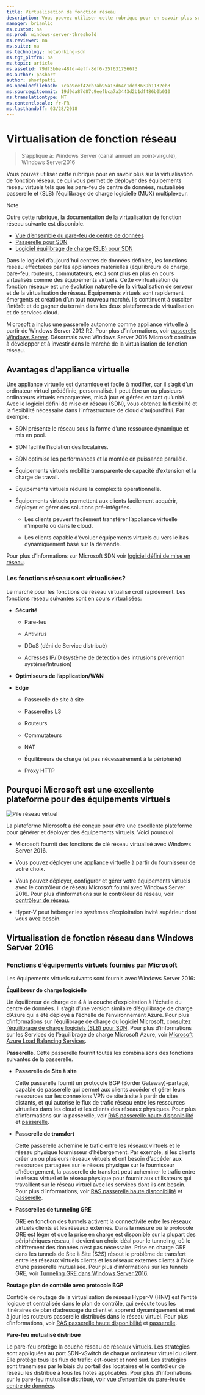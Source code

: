 ```yaml
---
title: Virtualisation de fonction réseau
description: Vous pouvez utiliser cette rubrique pour en savoir plus sur la virtualisation de fonction réseau, ce qui vous permet de déployer des appareils de mise en réseau virtuels comme pare-feu de centre de données, cette passerelle mutualisée et l’équilibrage de charge logiciel (SLB) dans Windows Server 2016.
manager: brianlic
ms.custom: na
ms.prod: windows-server-threshold
ms.reviewer: na
ms.suite: na
ms.technology: networking-sdn
ms.tgt_pltfrm: na
ms.topic: article
ms.assetid: 79df3bbe-48fd-4eff-8df6-35f6317566f3
ms.author: pashort
author: shortpatti
ms.openlocfilehash: 7caa9eef42cb7ab95a13d64c1dcd3639b1132eb3
ms.sourcegitcommit: 19d9da87d87c9eefbca7a3443d2b1df486b0b010
ms.translationtype: MT
ms.contentlocale: fr-FR
ms.lasthandoff: 03/28/2018
---
```

# <a name="network-function-virtualization"></a>Virtualisation de fonction réseau

>S’applique à: Windows Server (canal annuel un point-virgule), Windows Server2016

Vous pouvez utiliser cette rubrique pour en savoir plus sur la virtualisation de fonction réseau, ce qui vous permet de déployer des équipements réseau virtuels tels que les pare-feu de centre de données, mutualisée passerelle et \(SLB\) l’équilibrage de charge logicielle \(MUX\) multiplexeur.
  
>[!NOTE]  
>Outre cette rubrique, la documentation de la virtualisation de fonction réseau suivante est disponible.  
> - [Vue d’ensemble du pare-feu de centre de données](../../../sdn/technologies/network-function-virtualization/../../../sdn/technologies/network-function-virtualization/Datacenter-Firewall-Overview.md)  
> - [Passerelle pour SDN](../../../sdn/technologies/network-function-virtualization/RAS-Gateway-for-SDN.md)  
> - [Logiciel équilibrage de charge (SLB) pour SDN](../../../sdn/technologies/network-function-virtualization/Software-Load-Balancing--SLB--for-SDN.md)  
  
Dans le logiciel d’aujourd'hui centres de données définies, les fonctions réseau effectuées par les appliances matérielles (équilibreurs de charge, pare-feu, routeurs, commutateurs, etc.) sont plus en plus en cours virtualisés comme des équipements virtuels. Cette «virtualisation de fonction réseau» est une évolution naturelle de la virtualisation de serveur et de la virtualisation de réseau. Équipements virtuels sont rapidement émergents et création d’un tout nouveau marché. Ils continuent à susciter l’intérêt et de gagner du terrain dans les deux plateformes de virtualisation et de services cloud.  
  
Microsoft a inclus une passerelle autonome comme appliance virtuelle à partir de Windows Server 2012 R2. Pour plus d’informations, voir [passerelle Windows Server](https://technet.microsoft.com/library/dn313101.aspx). Désormais avec Windows Server 2016 Microsoft continue à développer et à investir dans le marché de la virtualisation de fonction réseau.  
  
## <a name="virtual-appliance-benefits"></a>Avantages d’appliance virtuelle  
Une appliance virtuelle est dynamique et facile à modifier, car il s’agit d’un ordinateur virtuel prédéfinie, personnalisé. Il peut être un ou plusieurs ordinateurs virtuels empaquetées, mis à jour et gérées en tant qu’unité. Avec le logiciel défini de mise en réseau (SDN), vous obtenez la flexibilité et la flexibilité nécessaire dans l’infrastructure de cloud d’aujourd'hui. Par exemple:  
  
-   SDN présente le réseau sous la forme d’une ressource dynamique et mis en pool.  
  
-   SDN facilite l’isolation des locataires.  
  
-   SDN optimise les performances et la montée en puissance parallèle.  
  
-   Équipements virtuels mobilité transparente de capacité d’extension et la charge de travail.  
  
-   Équipements virtuels réduire la complexité opérationnelle.  
  
-   Équipements virtuels permettent aux clients facilement acquérir, déployer et gérer des solutions pré-intégrées.  
  
    -   Les clients peuvent facilement transférer l’appliance virtuelle n’importe où dans le cloud.  
  
    -   Les clients capable d’évoluer équipements virtuels ou vers le bas dynamiquement basé sur la demande.  
  
Pour plus d’informations sur Microsoft SDN voir [logiciel défini de mise en réseau](https://technet.microsoft.com/windows-server-docs/networking/sdn/software-defined-networking--sdn-).  
  
### <a name="what-network-functions-are-being-virtualized"></a>Les fonctions réseau sont virtualisées?  
Le marché pour les fonctions de réseau virtualisé croît rapidement. Les fonctions réseau suivantes sont en cours virtualisées:  
  
-   **Sécurité**  
  
    -   Pare-feu  
  
    -   Antivirus  
  
    -   DDoS (déni de Service distribué)  
  
    -   Adresses IP/ID (système de détection des intrusions prévention système/Intrusion)  
  
-   **Optimiseurs de l’application/WAN**  
  
-   **Edge**  
  
    -   Passerelle de site à site  
  
    -   Passerelles L3  
  
    -   Routeurs  
  
    -   Commutateurs  
  
    -   NAT  
  
    -   Équilibreurs de charge (et pas nécessairement à la périphérie)  
  
    -   Proxy HTTP  
  
## <a name="why-microsoft-is-a-great-platform-for-virtual-appliances"></a>Pourquoi Microsoft est une excellente plateforme pour des équipements virtuels  
![Pile réseau virtuel](../../../media/Network-Function-Virtualization/Microsoft-Network-Function-Virtualization.png)  
  
La plateforme Microsoft a été conçue pour être une excellente plateforme pour générer et déployer des équipements virtuels. Voici pourquoi:  
  
-   Microsoft fournit des fonctions de clé réseau virtualisé avec Windows Server 2016.  
  
-   Vous pouvez déployer une appliance virtuelle à partir du fournisseur de votre choix.  
  
-   Vous pouvez déployer, configurer et gérer votre équipements virtuels avec le contrôleur de réseau Microsoft fourni avec Windows Server 2016. Pour plus d’informations sur le contrôleur de réseau, voir [contrôleur de réseau](../../../sdn/technologies/network-controller/Network-Controller.md).  
  
-   Hyper-V peut héberger les systèmes d’exploitation invité supérieur dont vous avez besoin.  
  
## <a name="network-function-virtualization-in-windows-server-2016"></a>Virtualisation de fonction réseau dans Windows Server 2016  
  
### <a name="virtual-appliances-functions-provided-by-microsoft"></a>Fonctions d’équipements virtuels fournies par Microsoft  
Les équipements virtuels suivants sont fournis avec Windows Server 2016:  
  
**Équilibreur de charge logicielle**  
  
Un équilibreur de charge de 4 à la couche d’exploitation à l’échelle du centre de données. Il s’agit d’une version similaire d’équilibrage de charge d’Azure qui a été déployé à l’échelle de l’environnement Azure. Pour plus d’informations sur l’équilibrage de charge du logiciel Microsoft, consultez [l’équilibrage de charge logiciels (SLB) pour SDN](https://technet.microsoft.com/library/mt632286.aspx). Pour plus d’informations sur les Services de l’équilibrage de charge Microsoft Azure, voir [Microsoft Azure Load Balancing Services](https://azure.microsoft.com/blog/2014/04/08/microsoft-azure-load-balancing-services/).  
  
**Passerelle**. Cette passerelle fournit toutes les combinaisons des fonctions suivantes de la passerelle.  
  
-   **Passerelle de Site à site**  
  
    Cette passerelle fournit un protocole BGP (Border Gateway)-partagé, capable de passerelle qui permet aux clients accéder et gérer leurs ressources sur les connexions VPN de site à site à partir de sites distants, et qui autorise le flux de trafic réseau entre les ressources virtuelles dans les cloud et les clients des réseaux physiques. Pour plus d’informations sur la passerelle, voir [RAS passerelle haute disponibilité](https://technet.microsoft.com/library/mt631692.aspx) et [passerelle](https://technet.microsoft.com/library/mt626650.aspx).  
  
-   **Passerelle de transfert**  
  
    Cette passerelle achemine le trafic entre les réseaux virtuels et le réseau physique fournisseur d’hébergement. Par exemple, si les clients créer un ou plusieurs réseaux virtuels et ont besoin d’accéder aux ressources partagées sur le réseau physique sur le fournisseur d’hébergement, la passerelle de transfert peut acheminer le trafic entre le réseau virtuel et le réseau physique pour fournir aux utilisateurs qui travaillent sur le réseau virtuel avec les services dont ils ont besoin. Pour plus d’informations, voir [RAS passerelle haute disponibilité](https://technet.microsoft.com/library/mt631692.aspx) et [passerelle](https://technet.microsoft.com/library/mt626650.aspx).  
  
-   **Passerelles de tunneling GRE**  
  
    GRE en fonction des tunnels activent la connectivité entre les réseaux virtuels clients et les réseaux externes. Dans la mesure où le protocole GRE est léger et que la prise en charge est disponible sur la plupart des périphériques réseau, il devient un choix idéal pour le tunneling, où le chiffrement des données n’est pas nécessaire. Prise en charge GRE dans les tunnels de Site à Site (S2S) résout le problème de transfert entre les réseaux virtuels clients et les réseaux externes clients à l’aide d’une passerelle mutualisée. Pour plus d’informations sur les tunnels GRE, voir [Tunneling GRE dans Windows Server 2016](https://technet.microsoft.com/library/dn765485.aspx).  
  
**Routage plan de contrôle avec protocole BGP**  
  
Contrôle de routage de la virtualisation de réseau Hyper-V (HNV) est l’entité logique et centralisée dans le plan de contrôle, qui exécute tous les itinéraires de plan d’adressage du client et apprend dynamiquement et met à jour les routeurs passerelle distribués dans le réseau virtuel. Pour plus d’informations, voir [RAS passerelle haute disponibilité](https://technet.microsoft.com/library/mt631692.aspx) et [passerelle](https://technet.microsoft.com/library/mt626650.aspx).  
  
**Pare-feu mutualisé distribué**  
  
Le pare-feu protège la couche réseau de réseaux virtuels. Les stratégies sont appliquées au port SDN-vSwitch de chaque ordinateur virtuel du client. Elle protège tous les flux de trafic: est-ouest et nord sud. Les stratégies sont transmises par le biais du portail des locataires et le contrôleur de réseau les distribue à tous les hôtes applicables. Pour plus d’informations sur le pare-feu mutualisé distribué, voir [vue d’ensemble du pare-feu de centre de données](../../../sdn/technologies/network-function-virtualization/../../../sdn/technologies/network-function-virtualization/Datacenter-Firewall-Overview.md).  
  


